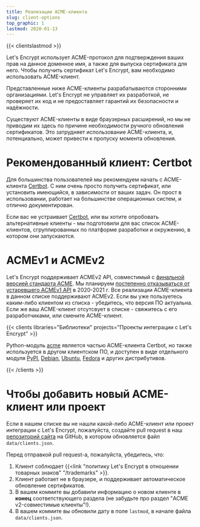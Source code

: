 ```yaml
---
title: Реализации ACME-клиента
slug: client-options
top_graphic: 1
lastmod: 2020-01-13
---
```


{{< clientslastmod >}}

Let's Encrypt использует ACME-протокол для подтверждения ваших прав на данное доменное имя, 
а также для выпуска сертификата для него. Чтобы получить сертификат Let's Encrypt, 
вам необходимо использовать ACME-клиент.

Представленные ниже ACME-клиенты разрабатываются сторонними организациями. Let's Encrypt не управляет их разработкой, 
не проверяет их код и не предоставляет гарантий их безопасности и надёжности.

Существуют ACME-клиенты в виде браузерных расширений, но мы не приводим их здесь по причине необходимости 
ручного обновления сертификатов. Это затрудняет использование ACME-клиента, и, потенциально, 
может привести к пропуску момента обновления.

# Рекомендованный клиент: Certbot

Для большинства пользователей мы рекомендуем начать с ACME-клиента [Certbot](https://certbot.eff.org/). 
С ним очень просто получить сертификат, или установить имеющийся, в зависимости от ваших задач. 
Он прост в использовании, работает на большинстве операционных систем, и отлично документирован.

Если вас не устраивает [Certbot](https://certbot.eff.org/), или вы хотите опробовать альтернативные клиенты - 
мы подготовили для вас список ACME-клиентов, сгруппированных по платформе разработки и окружению, 
в котором они запускаются.

# ACMEv1 и ACMEv2

Let's Encrypt поддерживает ACMEv2 API, совместимый с [финальной версией стандарта ACME](https://tools.ietf.org/html/rfc8555).
Мы планируем [постепенно отказываться от устаревшего ACMEv1 API](https://community.letsencrypt.org/t/end-of-life-plan-for-acmev1/88430/)
в 2020-2021 г. Все реализации ACME-клиента в данном списке поддерживают ACMEv2. 
Если вы уже пользуетесь каким-либо клиентом из списка - убедитесь, что версия ПО актуальна. 
Если же ваш ACME-клиент отсутсвует в списке - свяжитесь с его разработчиками, или смените ACME-клиент. 

{{< clients libraries="Библиотеки" projects="Проекты интеграции с Let's Encrypt" >}}

Python-модуль [acme](https://github.com/certbot/certbot/tree/master/acme) является частью ACME-клиента Certbot, 
но также используется в другом клиентском ПО, и доступен в виде отдельного модуля 
[PyPI](https://pypi.python.org/pypi/acme), [Debian](https://packages.debian.org/search?keywords=python-acme), 
[Ubuntu](https://launchpad.net/ubuntu/+source/python-acme), 
[Fedora](https://bodhi.fedoraproject.org/updates/?packages=python-acme) и других дистрибутивов.

{{< /clients >}}

# Чтобы добавить новый ACME-клиент или проект

Если в нашем списке вы не нашли какой-либо ACME-клиент или проект интеграции с Let's Encrypt, пожалуйста, 
создайте pull request в наш [репозиторий сайта](https://github.com/letsencrypt/website/) на GitHub, 
в котором обновляется файл `data/clients.json`.

Перед отправкой pull request-а, пожалуйста, убедитесь, что:

1. Клиент соблюдает {{<link "политику Let's Encrypt в отношении товарных знаков" "/trademarks" >}}.
1. Клиент работает не в браузере, и поддерживает автоматическое обновление сертификатов.
1. В вашем коммите вы добавили информацию о новом клиенте в **конец** соответствующего раздела 
(не забудьте про раздел "ACME v2-совместимые клиенты"!).
1. В вашем коммите вы обновили дату в поле `lastmod`, в начале файла `data/clients.json`.
